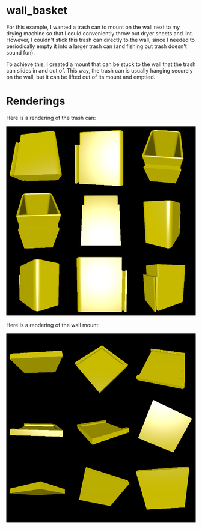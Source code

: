 # wall_basket

For this example, I wanted a trash can to mount on the wall next to my drying machine so that I could conveniently throw out dryer sheets and lint. However, I couldn't stick this trash can directly to the wall, since I needed to periodically empty it into a larger trash can (and fishing out trash doesn't sound fun).

To achieve this, I created a mount that can be stuck to the wall that the trash can slides in and out of. This way, the trash can is usually hanging securely on the wall, but it can be lifted out of its mount and emptied.

# Renderings

Here is a rendering of the trash can:

![Rendering of the trash can](rendering_bin.png)

Here is a rendering of the wall mount:

![Rendering of the wall mount](rendering_mount.png)
